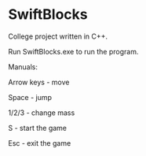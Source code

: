 # SwiftBlocks
College project written in C++.

Run SwiftBlocks.exe to run the program.


Manuals:

Arrow keys - move

Space - jump

1/2/3 - change mass

S - start the game

Esc - exit the game
